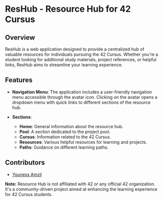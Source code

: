 # ResHub - Resource Hub for 42 Cursus

## Overview

ResHub is a web application designed to provide a centralized hub of valuable resources for individuals pursuing the 42 Cursus. Whether you're a student looking for additional study materials, project references, or helpful links, ResHub aims to streamline your learning experience.

## Features

- **Navigation Menu**: The application includes a user-friendly navigation menu accessible through the avatar icon. Clicking on the avatar opens a dropdown menu with quick links to different sections of the resource hub.

- **Sections**:
  - **Home**: General information about the resource hub.
  - **Pool**: A section dedicated to the project pool.
  - **Cursus**: Information related to the 42 Cursus.
  - **Resources**: Various helpful resources for learning and projects.
  - **Paths**: Guidance on different learning paths.

## Contributors

- [Youness Amzil](https://github.com/yoamzil)

**Note:** Resource Hub is not affiliated with 42 or any official 42 organization. It's a community-driven project aimed at enhancing the learning experience for 42 Cursus students.
